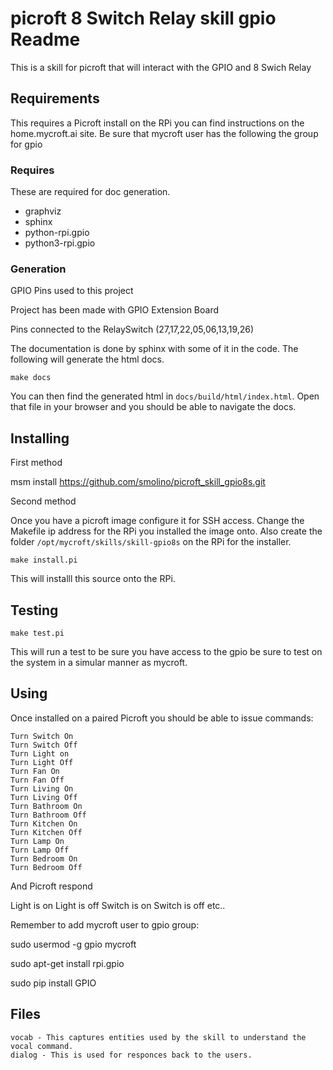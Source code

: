 # picroft 8 Switch Relay skill gpio Readme 

This is a skill for picroft that will interact with the GPIO and 8 Swich Relay

## Requirements

This requires a Picroft install on the RPi you can find instructions on the home.mycroft.ai site.
Be sure that mycroft user has the following the group for gpio

### Requires

These are required for doc generation.

 - graphviz
 - sphinx
 - python-rpi.gpio
 - python3-rpi.gpio

### Generation

GPIO Pins used to this project

Project has been made with GPIO Extension Board

Pins connected to the RelaySwitch (27,17,22,05,06,13,19,26)

The documentation is done by sphinx with some of it in the code.  The following will generate the html docs.

```make docs```

You can then find the generated html in ```docs/build/html/index.html```.  Open that file in your browser and you should be able to navigate the docs.

## Installing
First method

msm install https://github.com/smolino/picroft_skill_gpio8s.git

Second method

Once you have a picroft image configure it for SSH access.  Change the Makefile ip address for the RPi you installed the image onto. Also create the folder ```/opt/mycroft/skills/skill-gpio8s``` on the RPi for the installer.

```make install.pi```

This will installl this source onto the RPi.

## Testing

```make test.pi```

This will run a test to be sure you have access to the gpio be sure to test on the system in a simular manner as mycroft.

## Using

Once installed on a paired Picroft you should be able to issue commands:

```
Turn Switch On
Turn Switch Off
Turn Light on
Turn Light Off
Turn Fan On
Turn Fan Off
Turn Living On
Turn Living Off
Turn Bathroom On
Turn Bathroom Off
Turn Kitchen On
Turn Kitchen Off
Turn Lamp On
Turn Lamp Off
Turn Bedroom On
Turn Bedroom Off
```

And Picroft respond

Light is on
Light is off
Switch is on
Switch is off
etc..

Remember to add mycroft user to gpio group:

sudo usermod -g gpio mycroft

sudo apt-get install rpi.gpio

sudo pip install GPIO


## Files

    vocab - This captures entities used by the skill to understand the vocal command.
    dialog - This is used for responces back to the users.

